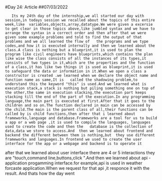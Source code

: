 #Day 24: Article
##07/03/2022
      
       Its my 24th day of the internship,we all started our day with session,in todays session we recalled about the topics of this entire week,like  variables,objects,array,datatype.We were given a excersie to get clear in those topics above,like jumbled syntax and we have to arrange the syntax in a correct order and then after that we were given some example problems and told to find the output of that problems and we all learned the flow of   the programs and we type codes,and how it is executed internally and then we learned about the class.A class is nothing but a blueprint,it is used to plan the program like civil engineers have blueprints,which contains the plan like wise the class consists of all the instances of its types,it consists of two types in it,which are the properties and the function of a class,it has like two things it is used as blueprint,it is used to safeguard the data or information in it.When we open a class a constructor is created .we learned when we declare the object name and function name as same,It is   called the shadowing problem,to understand this the keyword "this" is used.And we learned what is execution stack,a stack is nothing but piling something one on top of the other,the same in execution stacking,the execution part keeps stacking till the end of the part of the execution.In any programming language,the main part is executed at first.After that it goes to the children and so on.The function declared in main can be accessed by the child.The main is the parent class of all,their functions can be called by is child functions,then after that i learned about frameworks,language and database.Frameworks are a tool for us to build a app or a web page ,it is used to compile the languages, languages used to create the code and then the   database is the collection of data,data we store to access.And  then we learned about frontend and backend the different between them is nothing,but  they use different frameworks and languages.In frontend we used to create the user interface for the app or a webpage and backend is to operate it 
after that we learned about user interface there are 4 or 5 interactions they are "touch,command line,buttons,click ".And then we learned about api - application progamming interface.for example,api is used in weather forcaste application.When we request for that api ,it responce it with the result.
And thats how the day went


